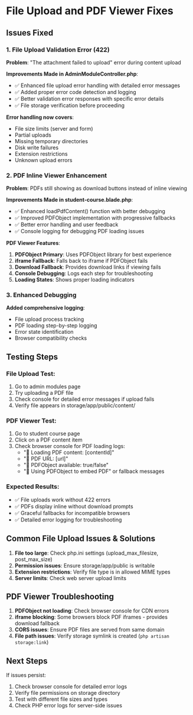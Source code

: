 # File Upload and PDF Viewer Fixes

## Issues Fixed

### 1. **File Upload Validation Error (422)**
**Problem**: "The attachment failed to upload" error during content upload

**Improvements Made in AdminModuleController.php**:
- ✅ Enhanced file upload error handling with detailed error messages
- ✅ Added proper error code detection and logging
- ✅ Better validation error responses with specific error details
- ✅ File storage verification before proceeding

**Error handling now covers**:
- File size limits (server and form)
- Partial uploads
- Missing temporary directories
- Disk write failures
- Extension restrictions
- Unknown upload errors

### 2. **PDF Inline Viewer Enhancement**
**Problem**: PDFs still showing as download buttons instead of inline viewing

**Improvements Made in student-course.blade.php**:
- ✅ Enhanced loadPdfContent() function with better debugging
- ✅ Improved PDFObject implementation with progressive fallbacks
- ✅ Better error handling and user feedback
- ✅ Console logging for debugging PDF loading issues

**PDF Viewer Features**:
1. **PDFObject Primary**: Uses PDFObject library for best experience
2. **iframe Fallback**: Falls back to iframe if PDFObject fails
3. **Download Fallback**: Provides download links if viewing fails
4. **Console Debugging**: Logs each step for troubleshooting
5. **Loading States**: Shows proper loading indicators

### 3. **Enhanced Debugging**
**Added comprehensive logging**:
- File upload process tracking
- PDF loading step-by-step logging
- Error state identification
- Browser compatibility checks

## Testing Steps

### File Upload Test:
1. Go to admin modules page
2. Try uploading a PDF file
3. Check console for detailed error messages if upload fails
4. Verify file appears in storage/app/public/content/

### PDF Viewer Test:
1. Go to student course page
2. Click on a PDF content item
3. Check browser console for PDF loading logs:
   - "📄 Loading PDF content: [contentId]"
   - "📄 PDF URL: [url]"
   - "📄 PDFObject available: true/false"
   - "📄 Using PDFObject to embed PDF" or fallback messages

### Expected Results:
- ✅ File uploads work without 422 errors
- ✅ PDFs display inline without download prompts
- ✅ Graceful fallbacks for incompatible browsers
- ✅ Detailed error logging for troubleshooting

## Common File Upload Issues & Solutions

1. **File too large**: Check php.ini settings (upload_max_filesize, post_max_size)
2. **Permission issues**: Ensure storage/app/public is writable
3. **Extension restrictions**: Verify file type is in allowed MIME types
4. **Server limits**: Check web server upload limits

## PDF Viewer Troubleshooting

1. **PDFObject not loading**: Check browser console for CDN errors
2. **iframe blocking**: Some browsers block PDF iframes - provides download fallback
3. **CORS issues**: Ensure PDF files are served from same domain
4. **File path issues**: Verify storage symlink is created (`php artisan storage:link`)

## Next Steps

If issues persist:
1. Check browser console for detailed error logs
2. Verify file permissions on storage directory
3. Test with different file sizes and types
4. Check PHP error logs for server-side issues

